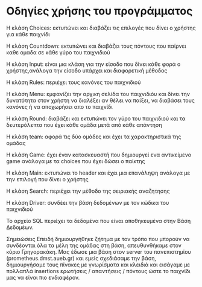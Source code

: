 # Οδηγίες χρήσης του προγράμματος

Η κλάση Choices: εκτυπώνει και διαβάζει τις επιλογές που δίνει ο χρήστης για κάθε παιχνίδι

Η κλάση Countdown: εκτυπώνει και διαβάζει τους πόντους που παίρνει καθε ομαδα
σε κάθε γύρο του παιχνιδιού

Η κλάση Input: είναι μια κλάση για την είσοδο που δίνει κάθε φορά
ο χρήστης,ανάλογα την είσοδο υπάρχει και διαφορετική μέθοδος 

Η κλάση Rules: περιέχει τους κανόνες του παιχνιδιού

Η κλάση Menu: εμφανίζει την αρχικη σελίδα του παιχνιδιόυ και δίνει 
την δυνατότητα στον χρήστη να διαλέξει αν θέλει να παίξει, να διαβάσει
τους κανόνες ή να αποχωρήσει απο το παιχνίδι

Η κλάση Round: διαβάζει και εκτυπώνει τον γύρο του παιχνιδιού και τα δευτερόλεπτα 
που έχει κάθε ομάδα μετά από κάθε απάντηση

Η κλάση team: αφορά τις δύο ομάδες και έχει τα χαρακτηριστικά της ομάδας 

Η κλάση Game: έχει έναν κατασκευαστή που δημιουργεί ενα αντικείμενο game 
ανάλογα με τα choices που έχει δώσει ο παίκτης

Η κλάση Main: εκτυπώνει το header και έχει μια επανάληψη ανάλογα
με την επιλογή που δίνει ο χρήστης

Η κλάση Search: περιέχει την μέθοδο της σειριακής αναζητησης

Η κλάση Driver: συνδέει την βάση δεδομένων με τον κώδικα του παιχνιδιού

Το αρχείο SQL περιέχει τα δεδομένα που είναι αποθηκευμένα στην Βάση Δεδομέων.

Σημειώσεις
Επειδή δημιουργήθηκε ζήτημα με τον τρόπο που μπορούν να συνδέονται όλα τα μέλη της ομάδας στη βάση, απευθυνθήκαμε στον κύριο Γρηγορακάκη. Μας έδωσε μια βάση στον server του πανεπιστημίου (prometheus.dmst.aueb.gr) και εμείς σχεδιάσαμε την βάση, δημιουργήσαμε τους πίνακες με γνωρίσματα και κλειδιά και εισάγαμε με πολλαπλά insertions ερωτήσεις / απαντήσεις / πόντους ώστε  το παιχνίδι μας να είναι πιο ενδιαφέρον.
